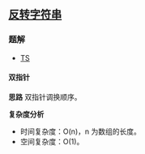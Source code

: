 ## [反转字符串](https://leetcode-cn.com/problems/reverse-string/)
### 题解
+ [TS](../../ts/384/344.ts)

#### 双指针
**思路**
双指针调换顺序。

**复杂度分析**
+ 时间复杂度：O(n)，n 为数组的长度。
+ 空间复杂度：O(1)。

